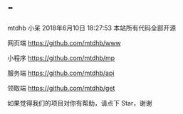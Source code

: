 # -
mtdhb
小呆 2018年6月10日 18:27:53
本站所有代码全部开源

网页端 https://github.com/mtdhb/www

小程序 https://github.com/mtdhb/mp

服务端 https://github.com/mtdhb/api

领取端 https://github.com/mtdhb/get

如果觉得我们的项目对你有帮助，请点下 Star，谢谢

